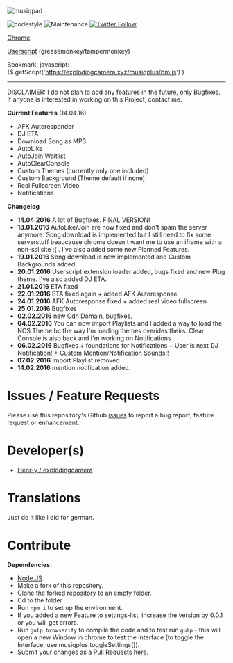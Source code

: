 ![musiqpad](https://i.imgur.com/fkiOUOM.png)

![codestyle](https://img.shields.io/badge/code%20style-airbnb-orange.svg) ![Maintenance](https://img.shields.io/maintenance/yes/2016.svg) [![Twitter Follow](https://img.shields.io/twitter/follow/explodingcamera.svg?style=social)](https://twitter.com/ExplodingCamera)

[Chrome](https://chrome.google.com/webstore/detail/cdllelmnnfgcnkfmbcnnginopojgkoih)

[Userscript](https://explodingcamera.xyz/musiqplus/mqplus.user.js) (greasemonkey/tampermonkey)

Bookmark: javascript:($.getScript('<https://explodingcamera.xyz/musiqplus/bm.js>') )

--------------------------------------------------------------------------------

DISCLAIMER: I do not plan to add any features in the future, only Bugfixes. If anyone is interested in working on this Project, contact me.

**Current Features** (14.04.16)

- AFK Autoresponder
- DJ ETA
- Download Song as MP3
- AutoLike
- AutoJoin Waitlist
- AutoClearConsole
- Custom Themes (currently only one included)
- Custom Background (Theme default if none)
- Real Fullscreen Video
- Notifications

**Changelog**

- **14.04.2016** A lot of Bugfixes. FINAL VERSION!
- **18.01.2016** AutoLike/Join are now fixed and don't spam the server anymore. Song download is implemented but I still need to fix some serverstuff beaucause chrome doesn't want me to use an iframe with a non-ssl site :( . I've also added some new Planned Features.
- **19.01.2016** Song download is now implemented and Custom Backgrounds added.
- **20.01.2016** Userscript extension loader added, bugs fixed and new Plug theme. I've also added DJ ETA.
- **21.01.2016** ETA fixed
- **22.01.2016** ETA fixed again + added AFK Autoresponse
- **24.01.2016** AFK Autoresponse fixed + added real video fullscreen
- **25.01.2016** Bugfixes
- **02.02.2016** [new Cdn Domain](https://twitter.com/ExplodingCamera/status/694296371877273603), bugfixes.
- **04.02.2016** You can now import Playlists and I added a way to load the NCS Theme bc the way I'm loading themes overides theirs. Clear Console is also back and I'm working on Notifications
- **06.02.2016** Bugfixes + foundations for Notifications + User is next DJ Notification! + Custom Mention/Notification Sounds!!
- **07.02.2016** Import Playlist removed
- **14.02.2016** mention notification added.

# Issues / Feature Requests

Please use this repository's Github [issues](https://github.com/explodingcamera/musiqplus/issues) to report a bug report, feature request or enhancement.

# Developer(s)

- [Henr-y / explodingcamera](https://github.com/henr-y)

# Translations

Just do it like i did for german.

# Contribute

**Dependencies:**

- [Node.JS](http://nodejs.org/download/).
- Make a fork of this repository.
- Clone the forked repository to an empty folder.
- Cd to the folder
- Run `npm i` to set up the environment.
- If you added a new Feature to settings-list, increase the version by 0.0.1 or you will get errors.
- Run `gulp browserify` to compile the code and to test run `gulp` - this will open a new Window in chrome to test the Interface (to toggle the Interface, use musiqplus.toggleSettings()).
- Submit your changes as a Pull Requests [here](https://github.com/explodingcamera/musiqplus/pulls).
